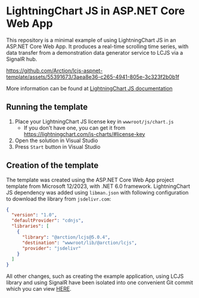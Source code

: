 # LightningChart JS in ASP.NET Core Web App

This repository is a minimal example of using LightningChart JS in an ASP.NET Core Web App.
It produces a real-time scrolling time series, with data transfer from a demonstration data generator service to LCJS via a SignalR hub.

https://github.com/Arction/lcjs-aspnet-template/assets/55391673/3aea8e36-c265-4941-805e-3c323f2b0b1f

More information can be found at [LightningChart JS documentation](https://lightningchart.com/js-charts/docs/frameworks/asp-dot-net/)

## Running the template

1. Place your LightningChart JS license key in `wwwroot/js/chart.js`
   - If you don't have one, you can get it from https://lightningchart.com/js-charts/#license-key
2. Open the solution in Visual Studio
3. Press `Start` button in Visual Studio

## Creation of the template

The template was created using the ASP.NET Core Web App project template from Microsoft 12/2023, with .NET 6.0 framework.
LightningChart JS dependency was added using `libman.json` with following configuration to download the library from `jsdelivr.com`:

```json
{
  "version": "1.0",
  "defaultProvider": "cdnjs",
  "libraries": [
    {
      "library": "@arction/lcjs@5.0.4",
      "destination": "wwwroot/lib/@arction/lcjs",
      "provider": "jsdelivr"
    }
  ]
}
```

All other changes, such as creating the example application, using LCJS library and using SignalR have been isolated into one convenient Git commit which you can view [HERE](https://github.com/Arction/lcjs-aspnet-template/commit/12f96656bbc01ef5c31b537798c91ed11131e754).
